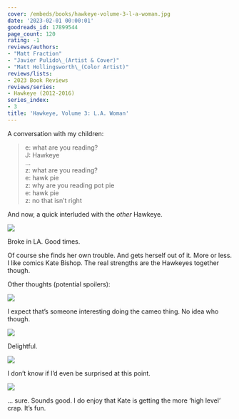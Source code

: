 ```yaml
---
cover: /embeds/books/hawkeye-volume-3-l-a-woman.jpg
date: '2023-02-01 00:00:01'
goodreads_id: 17899544
page_count: 120
rating: -1
reviews/authors:
- "Matt Fraction"
- "Javier Pulido\_(Artist & Cover)"
- "Matt Hollingsworth\_(Color Artist)"
reviews/lists:
- 2023 Book Reviews
reviews/series:
- Hawkeye (2012-2016)
series_index:
- 3
title: 'Hawkeye, Volume 3: L.A. Woman'
---
```

A conversation with my children:

> e: what are you reading?  
> J: Hawkeye  
> …  
> z: what are you reading?  
> e: hawk pie   
> z: why are you reading pot pie  
> e: hawk pie  
> z: no that isn’t right  

And now, a quick interluded with the _other_ Hawkeye.

![](/embeds/books/attachments/hawkeye-2012-v3-391282.png)

Broke in LA. Good times.

Of course she finds her own trouble. And gets herself out of it. More or less. I like comics Kate Bishop. The real strengths are the Hawkeyes together though. 

<!--more-->

Other thoughts (potential spoilers):

![](/embeds/books/attachments/hawkeye-2012-v3-6cff9c.png)

I expect that’s someone interesting doing the cameo thing. No idea who though. 

![](/embeds/books/attachments/hawkeye-2012-v3-2c81fc.png)

Delightful. 

![](/embeds/books/attachments/hawkeye-2012-v3-6399ce.png)

I don’t know if I’d even be surprised at this point. 

![](/embeds/books/attachments/hawkeye-2012-v3-23bd47.png)

… sure. Sounds good. I do enjoy that Kate is getting the more ‘high level’ crap. It’s fun. 


